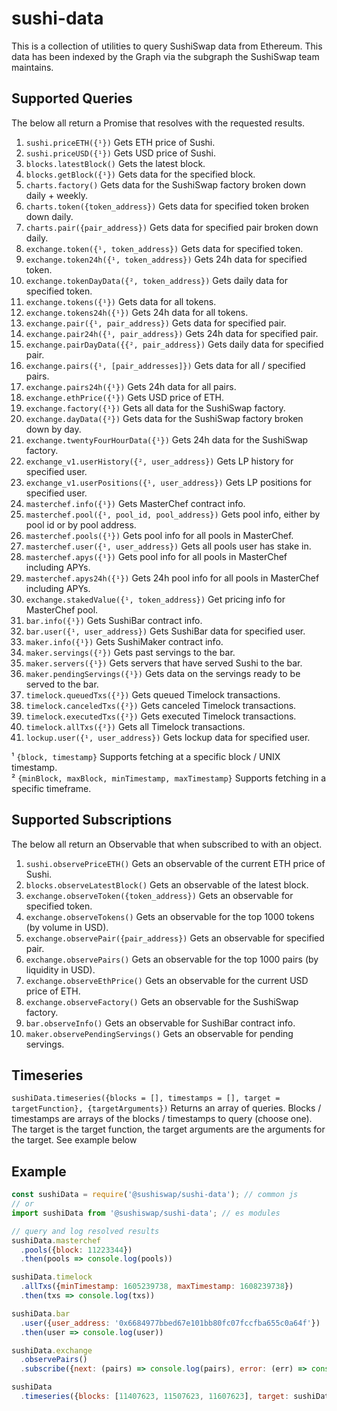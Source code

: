 # sushi-data

This is a collection of utilities to query SushiSwap data from Ethereum. This
data has been indexed by the Graph via the subgraph the SushiSwap team maintains.

## Supported Queries

The below all return a Promise that resolves with the requested results.

1. `sushi.priceETH({¹})` Gets ETH price of Sushi.
2. `sushi.priceUSD({¹})` Gets USD price of Sushi.
3. `blocks.latestBlock()` Gets the latest block.
4. `blocks.getBlock({¹})` Gets data for the specified block.
5. `charts.factory()` Gets data for the SushiSwap factory broken down daily + weekly.
6. `charts.token({token_address})` Gets data for specified token broken down daily.
7. `charts.pair({pair_address})` Gets data for specified pair broken down daily.
8. `exchange.token({¹, token_address})` Gets data for specified token.
9. `exchange.token24h({¹, token_address})` Gets 24h data for specified token.
10. `exchange.tokenDayData({², token_address})` Gets daily data for specified token.
11. `exchange.tokens({¹})` Gets data for all tokens.
12. `exchange.tokens24h({¹})` Gets 24h data for all tokens.
13. `exchange.pair({¹, pair_address})` Gets data for specified pair.
14. `exchange.pair24h({¹, pair_address})` Gets 24h data for specified pair.
15. `exchange.pairDayData({{², pair_address})` Gets daily data for specified pair.
16. `exchange.pairs({¹, [pair_addresses]})` Gets data for all / specified pairs.
17. `exchange.pairs24h({¹})` Gets 24h data for all pairs.
18. `exchange.ethPrice({¹})` Gets USD price of ETH.
19. `exchange.factory({¹})` Gets all data for the SushiSwap factory.
20. `exchange.dayData({²})` Gets data for the SushiSwap factory broken down by day.
21. `exchange.twentyFourHourData({¹})` Gets 24h data for the SushiSwap factory.
22. `exchange_v1.userHistory({², user_address})` Gets LP history for specified user.
23. `exchange_v1.userPositions({¹, user_address})` Gets LP positions for specified user.
24. `masterchef.info({¹})` Gets MasterChef contract info.
25. `masterchef.pool({¹, pool_id, pool_address})` Gets pool info, either by pool id or by pool address.
26. `masterchef.pools({¹})` Gets pool info for all pools in MasterChef.
27. `masterchef.user({¹, user_address})` Gets all pools user has stake in.
28. `masterchef.apys({¹})` Gets pool info for all pools in MasterChef including APYs.
29. `masterchef.apys24h({¹})` Gets 24h pool info for all pools in MasterChef including APYs.
30. `exchange.stakedValue({¹, token_address})` Get pricing info for MasterChef pool.
31. `bar.info({¹})` Gets SushiBar contract info.
32. `bar.user({¹, user_address})` Gets SushiBar data for specified user.
33. `maker.info({¹})` Gets SushiMaker contract info.
34. `maker.servings({²})` Gets past servings to the bar.
35. `maker.servers({¹})` Gets servers that have served Sushi to the bar.
36. `maker.pendingServings({¹})` Gets data on the servings ready to be served to the bar.
37. `timelock.queuedTxs({²})` Gets queued Timelock transactions.
38. `timelock.canceledTxs({²})` Gets canceled Timelock transactions.
39. `timelock.executedTxs({²})` Gets executed Timelock transactions.
40. `timelock.allTxs({²})` Gets all Timelock transactions.
41. `lockup.user({¹, user_address})` Gets lockup data for specified user.

¹ `{block, timestamp}` Supports fetching at a specific block / UNIX timestamp.    
² `{minBlock, maxBlock, minTimestamp, maxTimestamp}` Supports fetching in a specific timeframe.

## Supported Subscriptions
The below all return an Observable that when subscribed to with an object.

1. `sushi.observePriceETH()` Gets an observable of the current ETH price of Sushi.
2. `blocks.observeLatestBlock()` Gets an observable of the latest block.
3. `exchange.observeToken({token_address})` Gets an observable for specified token.
4. `exchange.observeTokens()` Gets an observable for the top 1000 tokens (by volume in USD).
5. `exchange.observePair({pair_address})` Gets an observable for specified pair.
6. `exchange.observePairs()` Gets an observable for the top 1000 pairs (by liquidity in USD).
7. `exchange.observeEthPrice()` Gets an observable for the current USD price of ETH.
8. `exchange.observeFactory()` Gets an observable for the SushiSwap factory.
9. `bar.observeInfo()` Gets an observable for SushiBar contract info.
10. `maker.observePendingServings()` Gets an observable for pending servings.

## Timeseries

`sushiData.timeseries({blocks = [], timestamps = [], target = targetFunction}, {targetArguments})` Returns an array of queries. Blocks / timestamps are arrays of the blocks / timestamps to query (choose one). The target is the target function, the target arguments are the arguments for the target. See example below

## Example

```javascript
const sushiData = require('@sushiswap/sushi-data'); // common js
// or
import sushiData from '@sushiswap/sushi-data'; // es modules

// query and log resolved results
sushiData.masterchef
  .pools({block: 11223344})
  .then(pools => console.log(pools))

sushiData.timelock
  .allTxs({minTimestamp: 1605239738, maxTimestamp: 1608239738})
  .then(txs => console.log(txs))

sushiData.bar
  .user({user_address: '0x6684977bbed67e101bb80fc07fccfba655c0a64f'})
  .then(user => console.log(user))

sushiData.exchange
  .observePairs()
  .subscribe({next: (pairs) => console.log(pairs), error: (err) => console.log(err)})

sushiData
  .timeseries({blocks: [11407623, 11507623, 11607623], target: sushiData.exchange.pair}, {pair_address: "0x795065dCc9f64b5614C407a6EFDC400DA6221FB0"})
```
